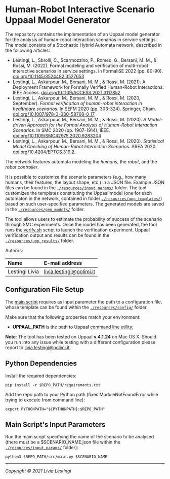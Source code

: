 Human-Robot Interactive Scenario Uppaal Model Generator 
====================================

The repository contains the implementation of an Uppaal model generator for the analysis of human-robot interaction scenarios in service settings.
The model consists of a Stochastic Hybrid Automata network, described in the following articles: 

- Lestingi, L., Sbrolli, C., Scarmozzino, P., Romeo, G., Bersani, M. M., & Rossi, M. (2022). Formal modeling and verification of multi-robot interactive scenarios in service settings. In FormaliSE 2022 (pp. 80-90). [doi.org/10.1145/3524482.3527653][paper5]
- Lestingi, L., Askarpour, M., Bersani, M. M., & Rossi, M. (2021). A Deployment Framework for Formally Verified Human-Robot Interactions. IEEE Access. [doi.org/10.1109/ACCESS.2021.3117852][paper4]
- Lestingi, L., Askarpour, M., Bersani, M. M., & Rossi, M. (2020, September). *Formal verification of human-robot interaction in healthcare scenarios*. In SEFM 2020 (pp. 303-324). Springer, Cham. [doi.org/10.1007/978-3-030-58768-0_17][paper2]
- Lestingi, L., Askarpour, M., Bersani, M. M., & Rossi, M. (2020). *A Model-driven Approach for the Formal Analysis of Human-Robot Interaction Scenarios*. In SMC 2020 (pp. 1907-1914), IEEE. [doi.org/10.1109/SMC42975.2020.9283204][paper3]
- Lestingi, L., Askarpour, M., Bersani, M. M., & Rossi, M. (2020). *Statistical Model Checking of Human-Robot Interaction Scenarios*. AREA 2020 [doi.org/10.4204/EPTCS.319.2][paper1].

The network features automata modeling the *humans*, the *robot*, and the *robot controller*.

It is possible to customize the scenario parameters (e.g., how many humans, their features, the layout shape, etc.) in a JSON file. Example JSON files can be found in the [`./resources/input_params/`](resources/input_params) folder.
The tool customizes the templates constituting the Uppaal model (one for each automaton in the network, contained in folder [`./resources/upp_templates/`](resources/upp_templates)) based on such user-specified parameters. The generated models are saved in the [`./resources/gen_models/`](resources/gen_models) folder.

The tool allows users to estimate the probability of success of the scenario through SMC experiments. Once the model has been generated, the tool runs the [verify.sh](resources/upp_resources) script to launch the verification experiment. Uppaal verification output and results can be found in the [`./resources/upp_results/`](resources/upp_results) folder.

Authors:

| Name              | E-mail address           |
|:----------------- |:-------------------------|
| Lestingi Livia    | livia.lestingi@polimi.it |


Configuration File Setup
-----------

The [main script](src/main.py) requires as input parameter the path to a configuration file, whose template can be found within the [`./resources/config/`](resources/config) folder.

Make sure that the following properties match your environment: 
- **UPPAAL_PATH** is the path to Uppaal [command line utility][verifyta];

**Note**: The tool has been tested on Uppaal **v.4.1.24** on Mac OS X. Should you run into any issue while testing with a different configuration please report to livia.lestingi@polimi.it.

Python Dependencies
-----------

Install the required dependencies:

	pip install -r $REPO_PATH/requirements.txt

Add the repo path to your Python path (fixes ModuleNotFoundError while trying to execute from command line):

	export PYTHONPATH="${PYTHONPATH}:$REPO_PATH"


Main Script's Input Parameters
-----------

Run the main script specifying the name of the scenario to be analysed (there must be a $SCENARIO_NAME.json file within the [`./resources/input_params/`](resources/input_params) folder):

	python3 $REPO_PATH/src/main.py $SCENARIO_NAME
	
---

*Copyright &copy; 2021 Livia Lestingi*

[paper1]: https://doi.org/10.4204/EPTCS.319.2
[paper2]: https://doi.org/10.1007/978-3-030-58768-0_17
[paper3]: https://doi.org/10.1109/SMC42975.2020.9283204
[paper4]: https://doi.org/10.1109/ACCESS.2021.3117852
[paper5]: https://doi.org/10.1145/3524482.3527653
[paper6]: https://doi.org/10.1109/MIS.2022.3215698
[angluin]: https://doi.org/10.1016/0890-5401(87)90052-6
[uppaal]: https://uppaal.org/
[dep]: https://github.com/LesLivia/hri_deployment
[verifyta]: https://docs.uppaal.org/toolsandapi/verifyta/